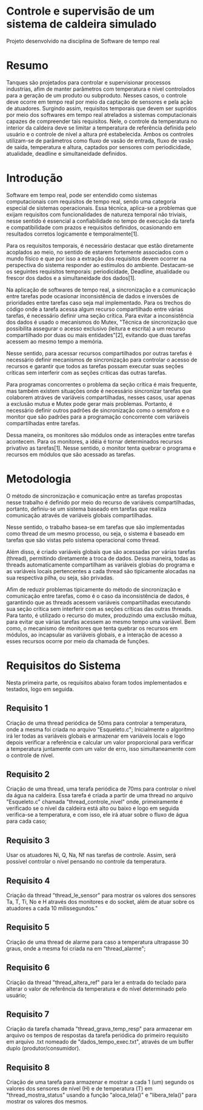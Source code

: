 # Controle e supervisão de um sistema de caldeira simulado
Projeto desenvolvido na disciplina de Software de tempo real
# Resumo
Tanques são projetados para controlar e supervisionar processos industrias, afim de manter parâmetros com temperatura e nível controlados para a geração de um produto ou subproduto. Nesses casos, o controle deve ocorre em tempo real por meio da captação de sensores e pela ação de atuadores. Surgindo assim,  requisitos temporais que devem ser supridos por meio dos softwares em tempo real atrelados a sistemas computacionais capazes de compreender tais requisitos. Nele, o controle da temperatura no interior da caldeira deve se limitar a temperatura de referência definida pelo usuário e o controle de nível a altura pré estabelecida. Ambos os controles utilizam-se de parâmetros como fluxo de vasão de entrada, fluxo de vasão de saída, temperatura e altura, captados por sensores com periodicidade, atualidade, deadline e simultaneidade definidos.  

# Introdução
Software em tempo real, pode ser entendido como sistemas computacionais com requisitos de tempo real, sendo uma categoria especial de sistemas operacionais. Essa técnica, aplica-se a problemas que exijam requisitos com funcionalidades de natureza temporal não triviais, nesse sentido é essencial a confiabilidade no tempo de execução da tarefa e compatibilidade com prazos e requisitos definidos, ocasionando em resultados corretos logicamente e temporalmente[1].
	
Para os requisitos temporais, é necessário destacar que estão diretamente acoplados ao meio, no sentido de estarem fortemente associados com o mundo físico e que por isso a extração dos requisitos devem ocorrer na perspectiva do sistema responder ao estímulos do ambiente. Destacam-se os seguintes requisitos temporais:  periodicidade, Deadline, atualidade ou frescor dos dados e a simultaneidade dos dados[1].
	
Na aplicação de softwares de tempo real, a sincronização e a comunicação entre tarefas pode ocasionar inconsistência de dados e inversões de prioridades entre tarefas caso seja mal implementado. Para os trechos do código onde a tarefa acessa algum recurso compartilhado entre várias tarefas, é necessário definir uma seção crítica. Para evitar a inconsistência dos dados é usado o mecanismos do Mutex, "Técnica de sincronização que possibilita assegurar o acesso exclusivo (leitura e escrita) a um recurso compartilhado por duas ou mais entidades"[2], evitando que duas tarefas acessem ao mesmo tempo a memória. 
	
Nesse sentido, para acessar recursos compartilhados por outras tarefas é necessário definir mecanismos de sincronização para controlar o acesso de recursos e garantir que todos as tarefas possam executar suas seções críticas sem interferir com as seções críticas das outras tarefas.
	
Para programas concorrentes o problema da seção crítica é mais frequente, mas também existem  situações onde é necessário sincronizar tarefas que colaborem atráves de variáveis compartilhadas, nesses casos, usar apenas a exclusão mutua e Mutex pode gerar mais problemas. Portanto, é necessário definir outros padrões de sincronização como o semáforo e o monitor que são padrões para a programação concorrente com variáveis compartilhadas entre tarefas.
	
Dessa maneira, os monitores são módulos onde as interações entre tarefas acontecem. Para os monitores, a idéia é tornar determinados recursos privativo as tarefas[1]. Nesse sentido, o monitor tenta quebrar o programa e recursos em módulos que são acessado as tarefas.

# Metodologia	
O método de sincronização e comunicação entre as tarefas propostas nesse trabalho é definido por meio do recurso de variáveis compartilhadas, portanto, definiu-se um sistema baseado em tarefas que realiza comunicação através de variáveis globais compartilhadas.
	
Nesse sentido, o trabalho basea-se em tarefas que são implementadas como thread de um mesmo processo, ou seja, o sistema é baseado em tarefas que são vistas pelo sistema operacional como thread.
	
Além disso,  é criado variáveis globais que são acessadas por várias tarefas (thread), permitindo diretamente a troca de dados. Dessa maneira, todas as threads automaticamente compartilham as variáveis globias do programa e as variáveis locais pertencentes a cada thread são tipicamente alocadas na  sua respectiva pilha, ou seja, são privadas. 
	
Afim de reduzir problemas tipicamente do método de sincronização e comunicação entre tarefas, como é o caso da inconsistência de dados, é garantindo que as threads acessem  variáveis compartilhadas executando sua seção crítica sem interferir com as seções críticas das outras threads. Para tanto, é utilizado o recurso do mutex, produzindo uma exclusão mútua, para evitar que várias tarefas acessem ao mesmo tempo uma variável. Bem como, o mecanismo de monitores que tenta quebrar os recursos em módulos, ao incapsular as variáveis globais, e a interação de acesso a esses recursos ocorre por meio da chamada de funções.

# Requisitos do Sistema
	
Nesta primeira parte, os requisitos abaixo foram todos implementados e testados, logo em seguida.
## Requisito 1
Criação de uma thread periódica de 50ms para controlar a temperatura, onde a mesma foi criada no arquivo "Esqueleto.c"; Inicialmente o algoritmo irá ler todas as variáveis globais e armazenar em variáveis locais e logo depois verificar a referência e calcular um valor proporcional para verificar a temperatura juntamente com um valor de erro, isso simultaneamente com o controle de nível.
	
## Requisito 2
Criação de uma thread, uma terafa periódica de 70ms para controlar o nível da água na caldeira. Essa tarefa é criada a partir de uma thread no arquivo "Esqueleto.c" chamada "thread\_controle\_nivel" onde, primeiramente é verificado se o nível da caldeira está alto ou baixo e logo em seguida verifica-se a temperatura, e com isso, ele irá atuar sobre o fluxo de água para cada caso;
	
## Requisito 3
Usar os atuadores Ni, Q, Na, Nf nas tarefas de controle. Assim, será possível controlar o nível pensando no controle da temperatura.

## Requisito 4
Criação da thread "thread\_le\_sensor" para mostrar os valores dos sensores Ta, T, Ti, No e H através dos monitores e do socket, além de atuar sobre os atuadores a cada 10 milissegundos."

## Requisito 5
Criação de uma thread de alarme para caso a temperatura ultrapasse 30 graus, onde a mesma foi criada na em "thread\_alarme";
	
## Requisito 6
Criação da thread "thread\_altera\_ref" para ler a entrada do teclado para alterar o valor de referência da temperatura e do nível determinado pelo usuário;
	
## Requisito 7
Criação da tarefa chamada "thread\_grava\_temp\_resp" para armazenar em arquivo os tempos de respostas da tarefa periódica do primeiro requisito em arquivo .txt nomeado de "dados\_tempo\_exec.txt", através de um buffer duplo (produtor/consumidor).

## Requisito 8
Criação de uma tarefa para armazenar e mostrar a cada 1 (um) segundo os valores dos sensores de nível (H) e de temperatura (T) em "thread\_mostra\_status" usando a função "aloca\_tela()" e "libera\_tela()" para mostrar os valores dos mesmos.
